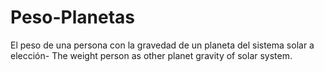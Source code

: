 # Peso-Planetas
El peso de una persona con la gravedad de un planeta del sistema solar a elección- The weight person as other planet gravity of solar system.
